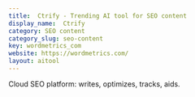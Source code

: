 ```yaml
---
title:  Ctrify - Trending AI tool for SEO content
display_name:  Ctrify
category: SEO content
category_slug: seo-content
key: wordmetrics_com
website: https://wordmetrics.com/
layout: aitool
---
```


Cloud SEO platform: writes, optimizes, tracks, aids.
